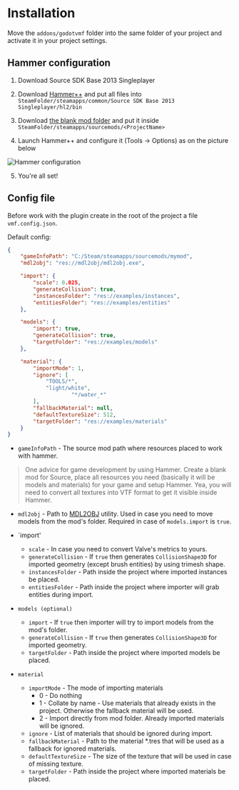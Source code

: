 # Installation
Move the `addons/godotvmf` folder into the same folder of your project and activate it in your project settings.

## Hammer configuration
1. Download Source SDK Base 2013 Singleplayer

2. Download [Hammer++](https://ficool2.github.io/HammerPlusPlus-Website/) and put all files into `SteamFolder/steamapps/common/Source SDK Base 2013 Singleplayer/hl2/bin`

3. Download [the blank mod folder](https://drive.google.com/drive/folders/1Vitm-praILoZvS5oDnv6yxtsW7pLSBtq) and put it inside `SteamFolder/steamapps/sourcemods/<ProjectName>`

4. Launch Hammer++ and configure it (Tools -> Options) as on the picture below

![Hammer configuration](https://media.discordapp.net/attachments/1237066300279492608/1237066348992004247/image.png?ex=663a4b51&is=6638f9d1&hm=07a2a0b4e42bbd5589dcda2ab666d1a0ad23de79d957599334835b05f2a2bf35&=&format=webp&quality=lossless&width=366&height=543)

5. You're all set!

## Config file
Before work with the plugin create in the root of the project a file `vmf.config.json`.

Default config:  
```json
{
	"gameInfoPath": "C:/Steam/steamapps/sourcemods/mymod",
	"mdl2obj": "res://mdl2obj/mdl2obj.exe",

	"import": {
		"scale": 0.025,
		"generateCollision": true,
		"instancesFolder": "res://examples/instances",
		"entitiesFolder": "res://examples/entities"
	},

	"models": {
		"import": true,
		"generateCollision": true,
		"targetFolder": "res://examples/models"
	},

	"material": {
		"importMode": 1,
		"ignore": [
			"TOOLS/*",
			"light/white",
            		"*/water_*"
		],
		"fallbackMaterial": null,
		"defaultTextureSize": 512,
		"targetFolder": "res://examples/materials"
	}
}
```

- `gameInfoPath` - The source mod path where resources placed to work with hammer.
> One advice for game development by using Hammer. Create a blank mod for Source, place all resources you need (basically it will be models and materials) for your game and setup Hammer. Yea, you will need to convert all textures into VTF format to get it visible inside Hammer.

- `mdl2obj` - Path to [MDL2OBJ](/mdl2obj) utility. Used in case you need to move models from the mod's folder. Required in case of `models.import` is `true`.

- `import'
    - `scale` - In case you need to convert Valve's metrics to yours.
    - `generateCollision` - If `true` then generates `CollisionShape3D` for imported geometry (except brush entities) by using trimesh shape.
    - `instancesFolder` - Path inside the project where imported instances be placed.
    - `entitiesFolder` - Path inside the project where importer will grab entities during import.
- `models (optional)`
    - `import` - If `true` then importer will try to import models from the mod's folder.
    - `generateCollision` - If `true` then generates `CollisionShape3D` for imported geometry.
    - `targetFolder` - Path inside the project where imported models be placed.
- `material`
    - `importMode` - The mode of importing materials
        - 0 - Do nothing
        - 1 - Collate by name - Use materials that already exists in the project. Otherwise the fallback material will be used.
        - 2 - Import directly from mod folder. Already imported materials will be ignored.
    - `ignore` - List of materials that should be ignored during import.
    - `fallbackMaterial` - Path to the material *.tres that will be used as a fallback for ignored materials.
    - `defaultTextureSize` - The size of the texture that will be used in case of missing texture.
    - `targetFolder` - Path inside the project where imported materials be placed.


